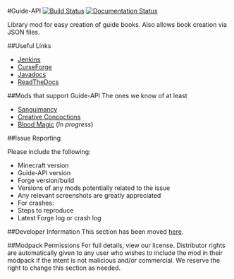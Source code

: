 #Guide-API [![Build Status](http://tehnut.info/jenkins/buildStatus/icon?job=Guide-API-1.8)](http://tehnut.info/jenkins/job/Guide-API-1.8/) [![Documentation Status](https://readthedocs.org/projects/guide-api/badge/?version=latest)](https://readthedocs.org/projects/guide-api/?badge=latest)

Library mod for easy creation of guide books. Also allows book creation via JSON files.

##Useful Links
* [Jenkins](http://tehnut.info/jenkins/job/Guide-API/)
* [CurseForge](http://minecraft.curseforge.com/mc-mods/228832-guide-api)
* [Javadocs](http://tehnut.info/jenkins/job/Guide-API/javadoc/)
* [ReadTheDocs](http://guide-api.readthedocs.org/en/latest/)

##Mods that support Guide-API
The ones we know of at least

* [Sanguimancy](http://minecraft.curseforge.com/mc-mods/223722-sanguimancy)
* [Creative Concoctions](https://github.com/TeamAmeriFrance/CreativeConcoctions)
* [Blood Magic](http://minecraft.curseforge.com/mc-mods/224791-blood-magic) (*In progress*)

##Issue Reporting

Please include the following:

* Minecraft version
* Guide-API version
* Forge version/build
* Versions of any mods potentially related to the issue
* Any relevant screenshots are greatly appreciated
* For crashes:
 * Steps to reproduce
 * Latest Forge log or crash log

##Developer Information
This section has been moved [here](http://guide-api.readthedocs.org/en/latest/).

##Modpack Permissions
For full details, view our license. Distributor rights are automatically given to any user who wishes to include the mod in their modpack if the intent is not malicious and/or commercial. We reserve the right to change this section as needed.

